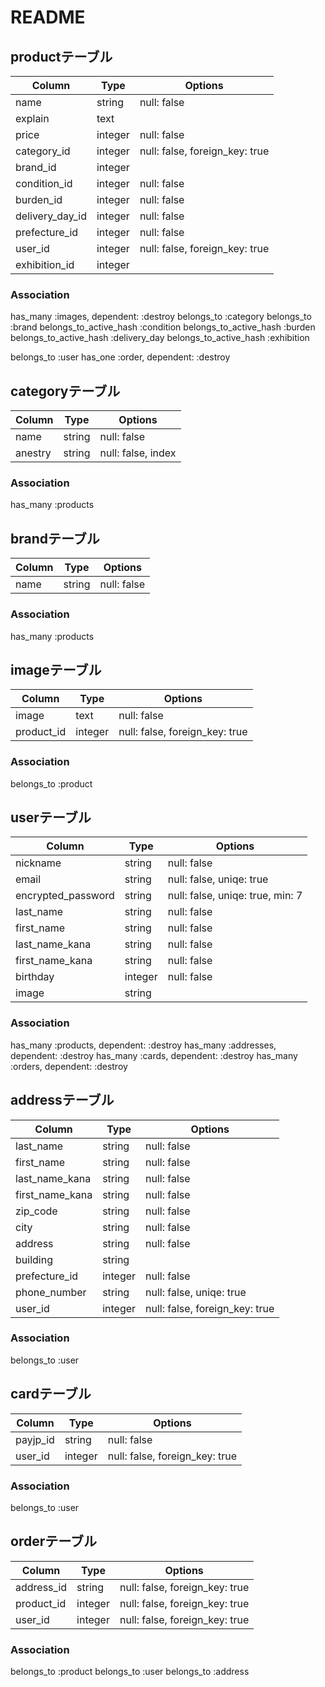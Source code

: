 # README
## productテーブル
|Column         |Type   |Options|
|---------------|-------|-------|
|name           |string |null: false|
|explain        |text   ||
|price          |integer|null: false|
|category_id    |integer|null: false, foreign_key: true|
|brand_id       |integer||
|condition_id   |integer|null: false|
|burden_id      |integer|null: false|
|delivery_day_id|integer|null: false|
|prefecture_id  |integer|null: false|
|user_id        |integer|null: false, foreign_key: true|
|exhibition_id  |integer||

### Association
has_many :images, dependent: :destroy
belongs_to :category
belongs_to :brand
belongs_to_active_hash :condition
belongs_to_active_hash :burden
belongs_to_active_hash :delivery_day
belongs_to_active_hash :exhibition

belongs_to :user
has_one :order, dependent: :destroy

## categoryテーブル
|Column         |Type   |Options|
|---------------|-------|-------|
|name           |string |null: false|
|anestry        |string |null: false, index|
### Association
has_many :products

## brandテーブル
|Column         |Type   |Options|
|---------------|-------|-------|
|name           |string |null: false|
### Association
has_many :products

## imageテーブル
|Column         |Type   |Options|
|---------------|-------|-------|
|image          |text   |null: false|
|product_id     |integer|null: false, foreign_key: true|
### Association
belongs_to :product

## userテーブル
|Column         |Type   |Options|
|---------------|-------|-------|
|nickname       |string |null: false|
|email          |string |null: false, uniqe: true|
|encrypted_password|string |null: false, uniqe: true, min: 7|
|last_name      |string |null: false|
|first_name     |string |null: false|
|last_name_kana |string |null: false|
|first_name_kana|string |null: false|
|birthday       |integer|null: false|
|image          |string ||
### Association
has_many :products, dependent: :destroy
has_many :addresses, dependent: :destroy
has_many :cards, dependent: :destroy
has_many :orders, dependent: :destroy

## addressテーブル
|Column         |Type   |Options|
|---------------|-------|-------|
|last_name      |string |null: false|
|first_name     |string |null: false|
|last_name_kana |string |null: false|
|first_name_kana|string |null: false|
|zip_code       |string |null: false|
|city           |string |null: false|
|address        |string |null: false|
|building       |string ||
|prefecture_id  |integer|null: false|
|phone_number   |string |null: false, uniqe: true|
|user_id        |integer|null: false, foreign_key: true|
### Association
belongs_to :user

## cardテーブル
|Column         |Type   |Options|
|---------------|-------|-------|
|payjp_id      |string |null: false|
|user_id       |integer|null: false, foreign_key: true|
### Association
belongs_to :user


## orderテーブル
|Column         |Type   |Options|
|---------------|-------|-------|
|address_id     |string |null: false, foreign_key: true|
|product_id     |integer|null: false, foreign_key: true|
|user_id        |integer|null: false, foreign_key: true|
### Association
belongs_to :product
belongs_to :user
belongs_to :address